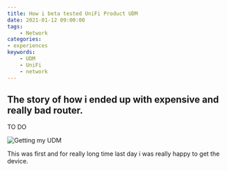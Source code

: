 ```yaml
---
title: How i beta tested UniFi Product UDM
date: 2021-01-12 09:00:00
tags:
    - Network
categories:
- experiences
keywords:
    - UDM
    - UniFi
    - network
---
```

## The story of how i ended up with expensive and really bad router.
TO DO

![Getting my UDM](https://dovh.cz/img/udm-base.jpeg)

This was first and for really long time last day i was really happy to get the device.
